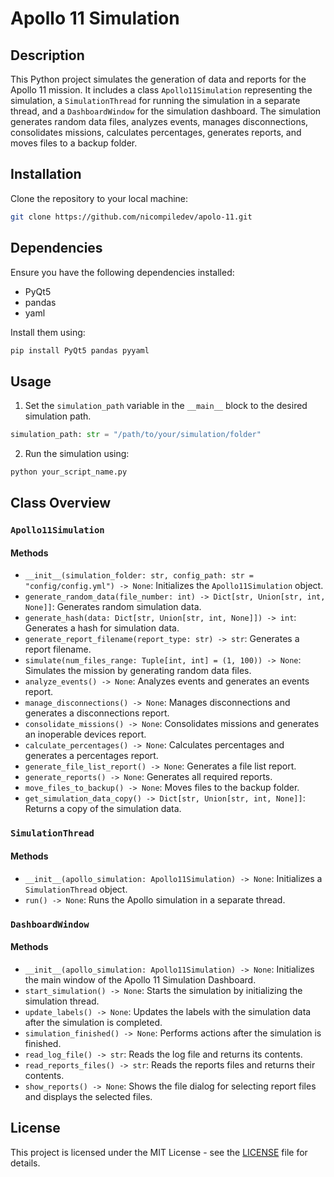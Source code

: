 # Apollo 11 Simulation

## Description
This Python project simulates the generation of data and reports for the Apollo 11 mission. It includes a class `Apollo11Simulation` representing the simulation, a `SimulationThread` for running the simulation in a separate thread, and a `DashboardWindow` for the simulation dashboard. The simulation generates random data files, analyzes events, manages disconnections, consolidates missions, calculates percentages, generates reports, and moves files to a backup folder.

## Installation
Clone the repository to your local machine:

```bash
git clone https://github.com/nicompiledev/apolo-11.git
```

## Dependencies
Ensure you have the following dependencies installed:

- PyQt5
- pandas
- yaml

Install them using:

```bash
pip install PyQt5 pandas pyyaml
```

## Usage

1. Set the `simulation_path` variable in the `__main__` block to the desired simulation path.

```python
simulation_path: str = "/path/to/your/simulation/folder"
```

2. Run the simulation using:

```bash
python your_script_name.py
```

## Class Overview

### `Apollo11Simulation`

#### Methods

- `__init__(simulation_folder: str, config_path: str = "config/config.yml") -> None`: Initializes the `Apollo11Simulation` object.
- `generate_random_data(file_number: int) -> Dict[str, Union[str, int, None]]`: Generates random simulation data.
- `generate_hash(data: Dict[str, Union[str, int, None]]) -> int`: Generates a hash for simulation data.
- `generate_report_filename(report_type: str) -> str`: Generates a report filename.
- `simulate(num_files_range: Tuple[int, int] = (1, 100)) -> None`: Simulates the mission by generating random data files.
- `analyze_events() -> None`: Analyzes events and generates an events report.
- `manage_disconnections() -> None`: Manages disconnections and generates a disconnections report.
- `consolidate_missions() -> None`: Consolidates missions and generates an inoperable devices report.
- `calculate_percentages() -> None`: Calculates percentages and generates a percentages report.
- `generate_file_list_report() -> None`: Generates a file list report.
- `generate_reports() -> None`: Generates all required reports.
- `move_files_to_backup() -> None`: Moves files to the backup folder.
- `get_simulation_data_copy() -> Dict[str, Union[str, int, None]]`: Returns a copy of the simulation data.

### `SimulationThread`

#### Methods

- `__init__(apollo_simulation: Apollo11Simulation) -> None`: Initializes a `SimulationThread` object.
- `run() -> None`: Runs the Apollo simulation in a separate thread.

### `DashboardWindow`

#### Methods

- `__init__(apollo_simulation: Apollo11Simulation) -> None`: Initializes the main window of the Apollo 11 Simulation Dashboard.
- `start_simulation() -> None`: Starts the simulation by initializing the simulation thread.
- `update_labels() -> None`: Updates the labels with the simulation data after the simulation is completed.
- `simulation_finished() -> None`: Performs actions after the simulation is finished.
- `read_log_file() -> str`: Reads the log file and returns its contents.
- `read_reports_files() -> str`: Reads the reports files and returns their contents.
- `show_reports() -> None`: Shows the file dialog for selecting report files and displays the selected files.

## License
This project is licensed under the MIT License - see the [LICENSE](LICENSE) file for details.
